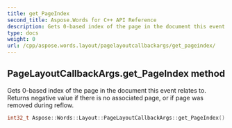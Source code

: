 ```yaml
---
title: get_PageIndex
second_title: Aspose.Words for C++ API Reference
description: Gets 0-based index of the page in the document this event relates to. Returns negative value if there is no associated page, or if page was removed during reflow. 
type: docs
weight: 0
url: /cpp/aspose.words.layout/pagelayoutcallbackargs/get_pageindex/
---
```

## PageLayoutCallbackArgs.get_PageIndex method


Gets 0-based index of the page in the document this event relates to. Returns negative value if there is no associated page, or if page was removed during reflow.

```cpp
int32_t Aspose::Words::Layout::PageLayoutCallbackArgs::get_PageIndex()
```

